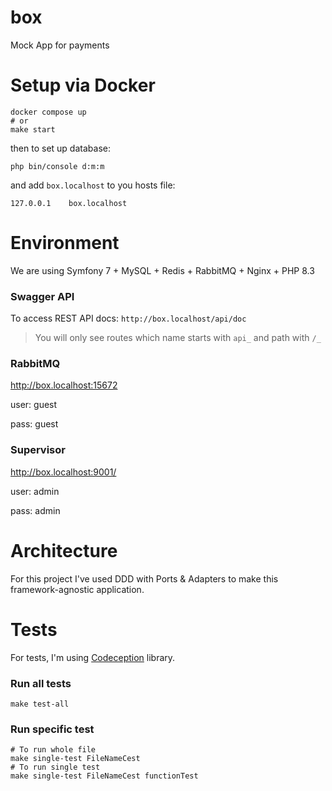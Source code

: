 # box

Mock App for payments

# Setup via Docker
```shell
docker compose up
# or
make start
```
then to set up database:
```shell
php bin/console d:m:m
```
and add `box.localhost` to you hosts file:
```shell
127.0.0.1    box.localhost
```

# Environment
We are using Symfony 7 + MySQL + Redis + RabbitMQ + Nginx + PHP 8.3

### Swagger API
To access REST API docs:
`http://box.localhost/api/doc` 
> You will only see routes which name starts with `api_` and path with `/_`


### RabbitMQ
http://box.localhost:15672

user: guest

pass: guest

### Supervisor
http://box.localhost:9001/

user: admin

pass: admin

# Architecture
For this project I've used DDD with Ports & Adapters to make this framework-agnostic application.

# Tests
For tests, I'm using [Codeception](https://codeception.com/docs/Introduction) library.

### Run all tests
```shell
make test-all 
```
### Run specific test
```shell
# To run whole file
make single-test FileNameCest
# To run single test
make single-test FileNameCest functionTest
```
